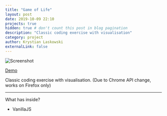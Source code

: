 ```yaml
---
title: "Game of Life"
layout: post
date: 2019-10-09 22:10
projects: true
hidden: true # don't count this post in blog pagination
description: "Classic coding exercise with visualisation"
category: project
author: Krystian Laskowski
externalLink: false
---
```


![Screenshot](https://klaskowski.github.io/assets/images/game-of-life.png)

[Demo](https://klaskowski.github.io/Game-of-Life/)

Classic coding exercise with visualisation. (Due to Chrome API change, works on Firefox only)

---

What has inside?

- VanillaJS

